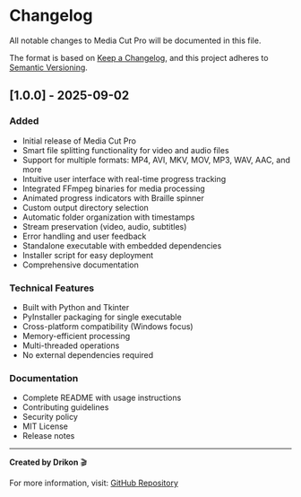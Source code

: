 # Changelog

All notable changes to Media Cut Pro will be documented in this file.

The format is based on [Keep a Changelog](https://keepachangelog.com/en/1.0.0/),
and this project adheres to [Semantic Versioning](https://semver.org/spec/v2.0.0.html).

## [1.0.0] - 2025-09-02

### Added
- Initial release of Media Cut Pro
- Smart file splitting functionality for video and audio files
- Support for multiple formats: MP4, AVI, MKV, MOV, MP3, WAV, AAC, and more
- Intuitive user interface with real-time progress tracking
- Integrated FFmpeg binaries for media processing
- Animated progress indicators with Braille spinner
- Custom output directory selection
- Automatic folder organization with timestamps
- Stream preservation (video, audio, subtitles)
- Error handling and user feedback
- Standalone executable with embedded dependencies
- Installer script for easy deployment
- Comprehensive documentation

### Technical Features
- Built with Python and Tkinter
- PyInstaller packaging for single executable
- Cross-platform compatibility (Windows focus)
- Memory-efficient processing
- Multi-threaded operations
- No external dependencies required

### Documentation
- Complete README with usage instructions
- Contributing guidelines
- Security policy
- MIT License
- Release notes

---

**Created by Drikon** 🎬

For more information, visit: [GitHub Repository](https://github.com/Drikon-0/media-cut-pro)